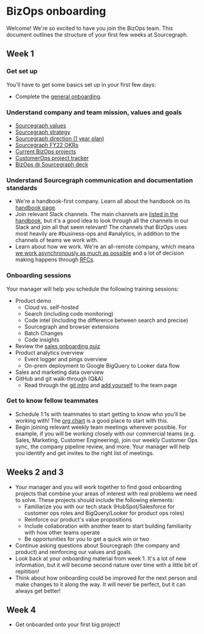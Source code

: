 # BizOps onboarding

Welcome! We're so excited to have you join the BizOps team. This document outlines the structure of your first few weeks at Sourcegraph.

## Week 1

### Get set up

You'll have to get some basics set up in your first few days:

- Complete the [general onboarding](../../people-ops/onboarding/general_onboarding.md).

### Understand company and team mission, values and goals

- [Sourcegraph values](../../../company/values.md)
- [Sourcegraph strategy](../../../company/strategy.md)
- [Sourcegraph direction (1 year plan)](../../../direction/index.md)
- [Sourcegraph FY22 OKRs](https://docs.google.com/document/d/18d3sX38O6ephNuoHqZT9BwU1m1_FGuRfsTwYbc8lMV8/edit#heading=h.obnaanj0svtb)
- [Current BizOps projects](https://github.com/orgs/sourcegraph/projects/63)
- [CustomerOps project tracker](https://docs.google.com/spreadsheets/d/16YKiI5-jn5xH8t1n7z3pC-4AQfJnOsZLlgJfWj2RlY4/edit#gid=0)
- [BizOps @ Sourcegraph deck](https://docs.google.com/presentation/d/1B8TIkOsFXUofLKcwu3ZKUuFgSe7si_HNFXj8Qne4_ug/edit#slide=id.gb969c13690_0_15)

### Understand Sourcegraph communication and documentation standards

- We're a handbook-first company. Learn all about the handbook on its [handbook page](../../../handbook/usage.md).
- Join relevant Slack channels. The main channels are [listed in the handbook](../../communication/team_chat.md#channels), but it's a good idea to look through all the channels in our Slack and join all that seem relevant! The channels that BizOps uses most heavily are #business-ops and #analytics, in addition to the channels of teams we work with.
- Learn about how we work. We're an all-remote company, which means [we work asynchronously as much as possible](../../../company/remote/index.md#all-remote) and a lot of decision making happens through [RFCs](../../communication/rfcs/index.md).

### Onboarding sessions

Your manager will help you schedule the following training sessions:

- Product demo
    - Cloud vs. self-hosted
    - Search (including code monitoring)
    - Code intel (including the difference between search and precise)
    - Sourcegraph and browser extensions
    - Batch Changes
    - Code insights
- Review the [sales onboarding quiz](../../sales/onboarding/quiz.md)
- Product analytics overview
    - Event logger and pings overview
    - On-prem deployment to Google BigQuery to Looker data flow
- Sales and marketing data overview
- GitHub and git walk-through (Q&A)
    - Read through the [git intro](../../people-ops/onboarding/git_intro.md) and [add yourself](../../people-ops/onboarding/general_onboarding.md#learn-how-to-contribute-to-the-handbook) to the team page

### Get to know fellow teammates

- Schedule 1:1s with teammates to start getting to know who you'll be working with! The [org chart](../../../company/team/org_chart.md) is a good place to start with this.
- Begin joining relevant weekly team meetings wherever possible. For example, if you will be working closely with our commercial teams (e.g. Sales, Marketing, Customer Engineering), join our weekly Customer Ops sync, the company pipeline review, and more. Your manager will help you identify and get invites to the right list of meetings.

## Weeks 2 and 3

- Your manager and you will work together to find good onboarding projects that combine your areas of interest with real problems we need to solve. These projects should include the following elements:
    - Familiarize you with our tech stack (HubSpot/Salesforce for customer ops roles and BigQuery/Looker for product ops roles)
    - Reinforce our product's value propositions
    - Include collaboration with another team to start building familiarity with how other teams operate
    - Be opportunities for you to get a quick win or two
- Continue asking questions about Sourcegraph (the company and product) and reinforcing our values and goals.
- Look back at your onboarding material from week 1. It's a lot of new information, but it will become second nature over time with a little bit of repitition!
- Think about how onboarding could be improved for the next person and make changes to it along the way. It will never be perfect, but it can always get better!

## Week 4

- Get onboarded onto your first big project!
